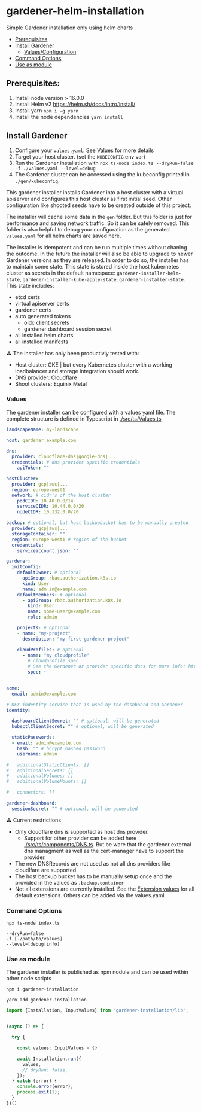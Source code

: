 # gardener-helm-installation
Simple Gardener installation only using helm charts

- [Prerequisites](#prerequisites)
- [Install Gardener](#install-gardener)
  - [Values/Configuration](#values) 
- [Command Options](#command-options)
- [Use as module](#use-as-module)

## Prerequisites:
1. Install node version > 16.0.0
2. Install Helm v2 https://helm.sh/docs/intro/install/
3. Install yarn `npm i -g yarn`
4. Install the node dependencies `yarn install`

## Install Gardener

1. Configure your `values.yaml`. See [Values](#values) for more details
2. Target your host cluster. (set the `KUBECONFIG` env var)
3. Run the Gardener installation with `npx ts-node index.ts --dryRun=false -f ./values.yaml --level=debug`
2. The Gardener cluster can be accessed using the kubeconfig printed in `./gen/kubeconfig`.

This gardener installer installs Gardener into a host cluster with a virtual apiserver and configures this host cluster as first initial seed.
Other configuration like shooted seeds have to be created outside of this project.

The installer will cache some data in the `gen` folder. But this folder is just for performance and saving network traffic.
So it can be safely removed.
This folder is also helpful to debug your configuration as the generated `values.yaml` for all helm charts are saved here.

The installer is idempotent and can be run multiple times without chaning the outcome.
In the future the installer will also be able to upgrade to newer Gardener versions as they are released.
In order to do so, the installer has to maintain some state.
This state is stored inside the host kubernetes cluster as secrets in the default namespace: `gardener-installer-helm-state`,  `gardener-installer-kube-apply-state`, `gardener-installer-state`.
This state includes:
- etcd certs
- virtual apiserver certs
- gardener certs
- auto generated tokens 
  - oidc client secrets
  -  gardener dashboard session secret
- all installed helm charts
- all installed manifests

:warning: The installer has only been productivly tested with:
- Host cluster: GKE | but every Kubernetes cluster with a working loadbalancer and storage integration should work.
- DNS provider: Cloudflare
- Shoot clusters: Equinix Metal

### Values
The gardener installer can be configured with a values yaml file.
The complete structure is defined in Typescript in [./src/ts/Values.ts](./src/ts/Values.ts)

```yaml
landscapeName: my-landscape

host: gardener.example.com

dns:
  provider: cloudflare-dns|google-dns|...
  credentials: # dns provider specific credentials
    apiToken: ""

hostCluster:
  provider: gcp|aws|...
  region: europe-west1
  network: # cidr's of the host cluster
    podCIDR: 10.40.0.0/14
    serviceCIDR: 10.44.0.0/20
    nodeCIDR: 10.132.0.0/20

backup: # optional, but host backupbucket has to be manually created
  provider: gcp|aws|...
  storageContainer: ""
  region: europe-west1 # region of the bucket
  credentials:
    serviceaccount.json: ""

gardener:
  initConfig:
    defaultOwner: # optional
      apiGroup: rbac.authorization.k8s.io
      kind: User
      name: adm in@example.com
    defaultMembers: # optional
      - apiGroup: rbac.authorization.k8s.io
        kind: User
        name: some-user@example.com
        role: admin

    projects: # optional
    - name: "my-project"
      description: "my first gardener project"

    cloudProfiles: # optional
      - name: "my cloudprofile"
        # cloudprofile spec.
        # See the Gardener or provider specific docs for more info: https://github.com/gardener/gardener/blob/master/example/30-cloudprofile.yaml
        spec: ~ 
          

acme:
  email: admin@example.com

# DEX indentity service that is used by the dashboard and Gardener
identity:

  dashboardClientSecret: "" # optional, will be generated
  kubectlClientSecret: "" # optional, will be generated

  staticPasswords:
  - email: admin@example.com
    hash: "" # bcrypt hashed password
    username: admin

#   additionalStaticClients: []
#   additionalSecrets: []
#   additionalVolumes: []
#   additionalVolumeMounts: []

#   connectors: []

gardener-dashboard:
  sessionSecret: "" # optional, will be generated

```

:warning: Current restrictions
- Only cloudflare dns is supported as host dns provider.
  - Support for other provider can be added here [./src/ts/components/DNS.ts](./src/ts/components/DNS.ts).
    But be ware that the gardener external dns managment as well as the cert-manager have to support the provider.
- The new DNSRecords are not used as not all dns providers like cloudlfare are supported.
- The host backup bucket has to be manually setup once and the provided in the values as `.backup.container`
- Not all extensions are currently installed.
  See the [Extension values](./extensions.yaml) for all default extensions.
  Others can be added via the values.yaml.



### Command Options

```
npx ts-node index.ts

--dryRun=false
-f [./path/to/values]
--level=[debug|info]
```

### Use as module
The gardener installer is published as npm nodule and can be used within other node scripts

```
npm i gardener-installation
```

```
yarn add gardener-installation
```

```typescript
import {Installation, InputValues} from 'gardener-installation/lib';


(async () => {

  try {

    const values: InputValues = {}

    await Installation.run({
      values,
      // dryRun: false,
    });
  } catch (error) {
    console.error(error);
    process.exit(1);
  }
})()
```

